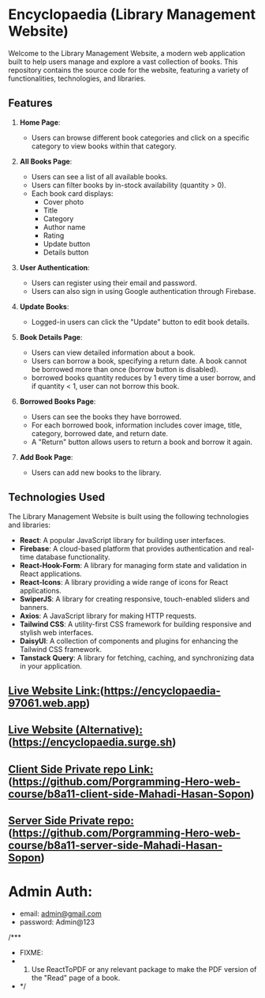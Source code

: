 # Encyclopaedia (Library Management Website)

Welcome to the Library Management Website, a modern web application built to help users manage and explore a vast collection of books. This repository contains the source code for the website, featuring a variety of functionalities, technologies, and libraries.

## Features

1. **Home Page**:

   - Users can browse different book categories and click on a specific category to view books within that category.

2. **All Books Page**:

   - Users can see a list of all available books.
   - Users can filter books by in-stock availability (quantity > 0).
   - Each book card displays:
     - Cover photo
     - Title
     - Category
     - Author name
     - Rating
     - Update button
     - Details button

3. **User Authentication**:

   - Users can register using their email and password.
   - Users can also sign in using Google authentication through Firebase.

4. **Update Books**:

   - Logged-in users can click the "Update" button to edit book details.

5. **Book Details Page**:

   - Users can view detailed information about a book.
   - Users can borrow a book, specifying a return date. A book cannot be borrowed more than once (borrow button is disabled).
   - borrowed books quantity reduces by 1 every time a user borrow, and if quantity < 1, user can not borrow this book.

6. **Borrowed Books Page**:

   - Users can see the books they have borrowed.
   - For each borrowed book, information includes cover image, title, category, borrowed date, and return date.
   - A "Return" button allows users to return a book and borrow it again.

7. **Add Book Page**:
   - Users can add new books to the library.

## Technologies Used

The Library Management Website is built using the following technologies and libraries:

- **React**: A popular JavaScript library for building user interfaces.
- **Firebase**: A cloud-based platform that provides authentication and real-time database functionality.
- **React-Hook-Form**: A library for managing form state and validation in React applications.
- **React-Icons**: A library providing a wide range of icons for React applications.
- **SwiperJS**: A library for creating responsive, touch-enabled sliders and banners.
- **Axios**: A JavaScript library for making HTTP requests.
- **Tailwind CSS**: A utility-first CSS framework for building responsive and stylish web interfaces.
- **DaisyUI**: A collection of components and plugins for enhancing the Tailwind CSS framework.
- **Tanstack Query**: A library for fetching, caching, and synchronizing data in your application.

## [Live Website Link:](https://encyclopaedia-97061.web.app)(https://encyclopaedia-97061.web.app)

## [Live Website (Alternative):](https://encyclopaedia.surge.sh)(https://encyclopaedia.surge.sh)

## [ Client Side Private repo Link:](https://github.com/Porgramming-Hero-web-course/b8a11-client-side-Mahadi-Hasan-Sopon)(https://github.com/Porgramming-Hero-web-course/b8a11-client-side-Mahadi-Hasan-Sopon)

## [ Server Side Private repo:](https://github.com/Porgramming-Hero-web-course/b8a11-server-side-Mahadi-Hasan-Sopon)(https://github.com/Porgramming-Hero-web-course/b8a11-server-side-Mahadi-Hasan-Sopon)

# Admin Auth:

- email: admin@gmail.com
- password: Admin@123

/\*\*\*

- FIXME:
- 1.  Use ReactToPDF or any relevant package to make the PDF version of the "Read" page of a book.
- \*/
